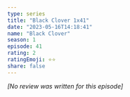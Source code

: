 ```yaml
---
type: series
title: "Black Clover 1x41"
date: "2023-05-16T14:18:41"
name: "Black Clover"
season: 1
episode: 41
rating: 2
ratingEmoji: ⭐️⭐️
share: false
---
```


_[No review was written for this episode]_
